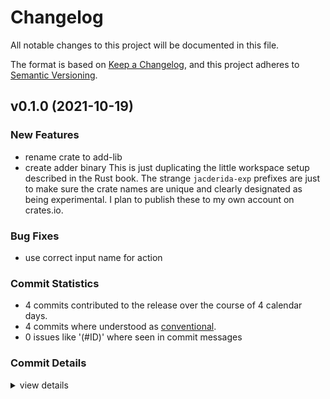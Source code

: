 # Changelog

All notable changes to this project will be documented in this file.

The format is based on [Keep a Changelog](https://keepachangelog.com/en/1.0.0/),
and this project adheres to [Semantic Versioning](https://semver.org/spec/v2.0.0.html).

## v0.1.0 (2021-10-19)

### New Features

 - <csr-id-9aecbb2e6a641e50fb1c97bfbc3fbca200dee7cb/> rename crate to add-lib
 - <csr-id-c71961b732d9146f08ea5f428e2fe75259b0d2e0/> create adder binary
   This is just duplicating the little workspace setup described in the Rust book. The strange
   `jacderida-exp` prefixes are just to make sure the crate names are unique and clearly designated as
   being experimental. I plan to publish these to my own account on crates.io.

### Bug Fixes

 - <csr-id-d17cf9b31d923d042767a8ddc2d77792bc4eb8ee/> use correct input name for action

### Commit Statistics

<csr-read-only-do-not-edit/>

 - 4 commits contributed to the release over the course of 4 calendar days.
 - 4 commits where understood as [conventional](https://www.conventionalcommits.org).
 - 0 issues like '(#ID)' where seen in commit messages

### Commit Details

<csr-read-only-do-not-edit/>

<details><summary>view details</summary>

 * **Uncategorized**
    - provide publishing metadata ([`67dc658`](https://github.com/git//jacderida/workspace-release-exp.git/commit/67dc658eee8abfead34814608d91746ac01e902b))
    - rename crate to add-lib ([`9aecbb2`](https://github.com/git//jacderida/workspace-release-exp.git/commit/9aecbb2e6a641e50fb1c97bfbc3fbca200dee7cb))
    - use correct input name for action ([`d17cf9b`](https://github.com/git//jacderida/workspace-release-exp.git/commit/d17cf9b31d923d042767a8ddc2d77792bc4eb8ee))
    - create adder binary ([`c71961b`](https://github.com/git//jacderida/workspace-release-exp.git/commit/c71961b732d9146f08ea5f428e2fe75259b0d2e0))
</details>

